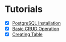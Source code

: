 # Tutorials

- [x] [PostgreSQL Installation](/PostgreSQL/ch1-PostgreSQL-Installation-Ubuntu.md)
- [x] [Basic CRUD Operation](/PostgreSQL/ch2-Basic-CRUD-Operation.md)
- [x] [Creating Table](/PostgreSQL/ch3-creating-table.md)